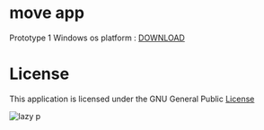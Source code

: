 # move app

Prototype 1
Windows os platform  : [ DOWNLOAD ](https://github.com/ice-black/move-app/raw/main/APPS/TX%20movies%20(0.0.1).exe)


# License

This application is licensed under the GNU General Public  [ License ](https://raw.githubusercontent.com/Hezron26/Auto_git_commit_push/main/LICENSE)


![lazy p](https://user-images.githubusercontent.com/55835551/226184555-72e10ba4-372b-4040-8d6b-cfd2537cc709.jpg)




